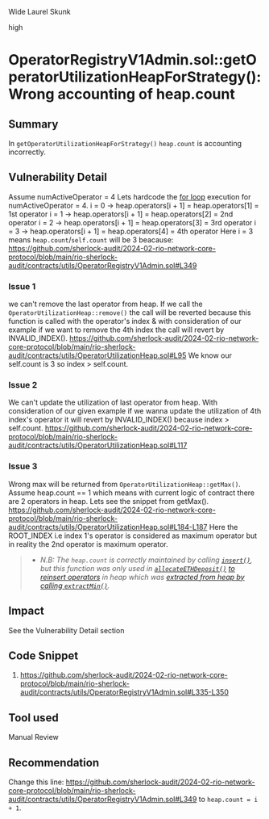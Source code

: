 Wide Laurel Skunk

high

# OperatorRegistryV1Admin.sol::getOperatorUtilizationHeapForStrategy():Wrong accounting of heap.count

## Summary
In `getOperatorUtilizationHeapForStrategy()` `heap.count` is accounting incorrectly.
## Vulnerability Detail
Assume numActiveOperator = 4
Lets hardcode the [for loop](https://github.com/sherlock-audit/2024-02-rio-network-core-protocol/blob/main/rio-sherlock-audit/contracts/utils/OperatorRegistryV1Admin.sol#L337-L348) execution for numActiveOperator = 4.
i = 0 ->   heap.operators[i + 1] = heap.operators[1] = 1st operator
i = 1 ->   heap.operators[i + 1] = heap.operators[2] = 2nd operator
i = 2 ->   heap.operators[i + 1] = heap.operators[3] = 3rd operator
i = 3 ->   heap.operators[i + 1] = heap.operators[4] = 4th operator
Here i = 3 means `heap.count`/`self.count` will be 3 beacause:
https://github.com/sherlock-audit/2024-02-rio-network-core-protocol/blob/main/rio-sherlock-audit/contracts/utils/OperatorRegistryV1Admin.sol#L349
 ### Issue 1
we can't remove the last operator from heap. If we call the `OperatorUtilizationHeap::remove()` the call will be reverted because this function is called with the operator's index & with consideration of our example if we want to remove the 4th index the call will revert by INVALID_INDEX().
https://github.com/sherlock-audit/2024-02-rio-network-core-protocol/blob/main/rio-sherlock-audit/contracts/utils/OperatorUtilizationHeap.sol#L95 We know our self.count is 3 so index > self.count.
### Issue 2
We can't update the utilization of last operator from heap. With consideration of our given example if we wanna update the utilization of 4th index's operator it will revert by INVALID_INDEX() because index > self.count.
https://github.com/sherlock-audit/2024-02-rio-network-core-protocol/blob/main/rio-sherlock-audit/contracts/utils/OperatorUtilizationHeap.sol#L117
### Issue 3
Wrong max will be returned from `OperatorUtilizationHeap::getMax()`. Assume heap.count == 1 which means with current logic of contract there are 2 operators in heap. Lets see the snippet from getMax().
https://github.com/sherlock-audit/2024-02-rio-network-core-protocol/blob/main/rio-sherlock-audit/contracts/utils/OperatorUtilizationHeap.sol#L184-L187
Here the ROOT_INDEX i.e index 1's operator is considered as maximum operator but in reality the 2nd operator is maximum operator.

> - _N.B: The `heap.count` is correctly maintained by calling [`insert()`](https://github.com/sherlock-audit/2024-02-rio-network-core-protocol/blob/main/rio-sherlock-audit/contracts/utils/OperatorUtilizationHeap.sol#L80), but this function was only used in [`allocateETHDeposit()`](https://github.com/sherlock-audit/2024-02-rio-network-core-protocol/blob/main/rio-sherlock-audit/contracts/restaking/RioLRTOperatorRegistry.sol#L397) [to reinsert operators](https://github.com/sherlock-audit/2024-02-rio-network-core-protocol/blob/main/rio-sherlock-audit/contracts/restaking/RioLRTOperatorRegistry.sol#L471) in heap which was [extracted from heap by calling `extractMin()`](https://github.com/sherlock-audit/2024-02-rio-network-core-protocol/blob/main/rio-sherlock-audit/contracts/restaking/RioLRTOperatorRegistry.sol#L433)._

## Impact
See the Vulnerability Detail section
## Code Snippet
1. https://github.com/sherlock-audit/2024-02-rio-network-core-protocol/blob/main/rio-sherlock-audit/contracts/utils/OperatorRegistryV1Admin.sol#L335-L350
## Tool used

Manual Review

## Recommendation
Change this line: https://github.com/sherlock-audit/2024-02-rio-network-core-protocol/blob/main/rio-sherlock-audit/contracts/utils/OperatorRegistryV1Admin.sol#L349 to `heap.count = i + 1`.